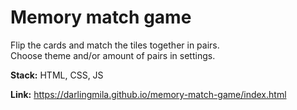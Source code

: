# Memory match game

Flip the cards and match the tiles together in pairs.   
Choose theme and/or amount of pairs in settings.

**Stack:** HTML, CSS, JS

**Link:** https://darlingmila.github.io/memory-match-game/index.html